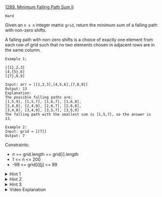 [1289. Minimum Falling Path Sum II](https://leetcode.com/problems/minimum-falling-path-sum-ii/description/)

`Hard`

Given an `n x n` integer matrix `grid`, return the *minimum sum* of a falling path with non-zero shifts.

A falling path with non-zero shifts is a choice of exactly one element from each row of grid such that no two elements chosen in adjacent rows are in the same column.

```
Example 1:

[{1},2,3]
[4,{5},6]
[{7},8,9]

Input: arr = [[1,2,3],[4,5,6],[7,8,9]]
Output: 13
Explanation: 
The possible falling paths are:
[1,5,9], [1,5,7], [1,6,7], [1,6,8],
[2,4,8], [2,4,9], [2,6,7], [2,6,8],
[3,4,8], [3,4,9], [3,5,7], [3,5,9]
The falling path with the smallest sum is [1,5,7], so the answer is 13.

Example 2:
Input: grid = [[7]]
Output: 7
```

Constraints:

- n == grid.length == grid[i].length
- 1 <= n <= 200
- -99 <= grid[i][j] <= 99

<details>
<summary>Hint 1</summary>

Use dynamic programming.

</details>

<details>
<summary>Hint 2</summary>

Let dp[i][j] be the answer for the first i rows such that column j is chosen from row i.

</details>

<details>
<summary>Hint 3</summary>

Use the concept of cumulative array to optimize the complexity of the solution.

</details>

<details>
<summary>Video Explanation</summary>

[HuifengGuan](https://www.youtube.com/watch?v=euD2WFdUp6U&ab_channel=HuifengGuan)
</details>